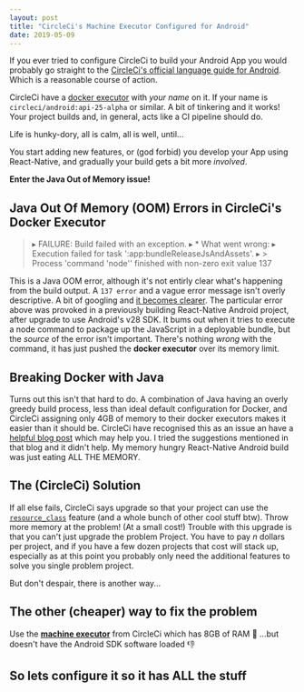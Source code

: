 ```yaml
---
layout: post
title: "CircleCi's Machine Executor Configured for Android"
date: 2019-05-09
---
```


If you ever tried to configure CircleCi to build your Android App you would probably go straight to the [CircleCi's official language guide for Android](https://circleci.com/docs/2.0/language-android/). Which is a reasonable course of action. 

CircleCi have a [docker executor](https://circleci.com/docs/2.0/executor-types/#using-docker) with _your name_ on it. If your name is `circleci/android:api-25-alpha` or similar. A bit of tinkering and it works! Your project builds and, in general, acts like a CI pipeline should do.

Life is hunky-dory, all is calm, all is well, until... 

You start adding new features, or (god forbid) you develop your App using React-Native, and gradually your build gets a bit more _involved_.

**Enter the Java Out of Memory issue!**

## Java Out Of Memory (OOM) Errors in CircleCi's Docker Executor

> ▸ FAILURE: Build failed with an exception.
> ▸ * What went wrong:
> ▸ Execution failed for task ':app:bundleReleaseJsAndAssets'.
> ▸ > Process 'command 'node'' finished with non-zero exit value 137

This is a Java OOM error, although it's not entirly clear what's happening from the build output. A `137 error` and a vague error message isn't overly descriptive. A bit of googling and [it becomes clearer](https://success.docker.com/article/what-causes-a-container-to-exit-with-code-137). The particular error above was provoked in a previously building React-Native Android project, after upgrade to use Android's v28 SDK. It bums out when it tries to execute a node command to package up the JavaScript in a deployable bundle, but the _source_ of the error isn't important. There's nothing _wrong_ with the command, it has just pushed the **docker executor** over its memory limit.

## Breaking Docker with Java

Turns out this isn't that hard to do. A combination of Java having an overly greedy build process, less than ideal default configuration for Docker, and CircleCi assigning only 4GB of memory to their docker executors makes it easier than it should be. CircleCi have recognised this as an issue an have a [helpful blog post](https://circleci.com/blog/how-to-handle-java-oom-errors/) which may help you. I tried the suggestions mentioned in that blog and it didn't help. My memory hungry React-Native Android build was just eating ALL THE MEMORY.

## The (CircleCi) Solution

If all else fails, CircleCi says upgrade so that your project can use the [`resource_class`](https://circleci.com/docs/2.0/configuration-reference/#resource_class) feature (and a whole bunch of other cool stuff btw). Throw more memory at the problem! (At a small cost!) Trouble with this upgrade is that you can't just upgrade the problem Project. You have to pay _n_ dollars per project, and if you have a few dozen projects that cost will stack up, especially as at this point you probably only need the additional features to solve you single problem project.

But don't despair, there is another way...

## The other (cheaper) way to fix the problem

Use the [**machine executor**](https://circleci.com/docs/2.0/executor-types/#using-machine) from CircleCi which has 8GB of RAM :tada: 
...but doesn't have the Android SDK software loaded :-1:

## So lets configure it so it has ALL the stuff




